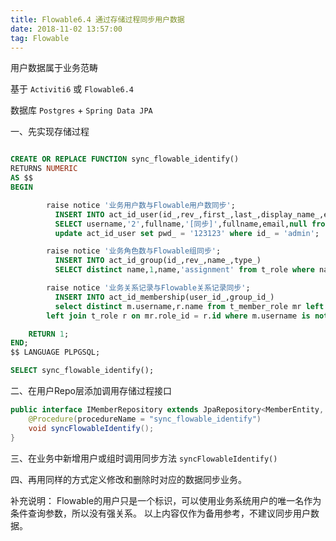 ```yaml
---
title: Flowable6.4 通过存储过程同步用户数据
date: 2018-11-02 13:57:00
tag: Flowable
---
```


用户数据属于业务范畴

基于 `Activiti6` 或 `Flowable6.4` 

数据库 `Postgres` + `Spring Data JPA`

一、先实现存储过程

```sql

CREATE OR REPLACE FUNCTION sync_flowable_identify()
RETURNS NUMERIC
AS $$
BEGIN

		raise notice '业务用户数与Flowable用户数同步';
		  INSERT INTO act_id_user(id_,rev_,first_,last_,display_name_,email_,tenant_id_)
		  SELECT username,'2',fullname,'[同步]',fullname,email,null from t_member where username not in (SELECT id_ from act_id_user);
		  update act_id_user set pwd_ = '123123' where id_ = 'admin';

		raise notice '业务角色数与Flowable组同步';
		  INSERT INTO act_id_group(id_,rev_,name_,type_)
		  SELECT distinct name,1,name,'assignment' from t_role where name <> '' and name not in (SELECT id_ from act_id_group);

		raise notice '业务关系记录与Flowable关系记录同步';
		  INSERT INTO act_id_membership(user_id_,group_id_)
		  select distinct m.username,r.name from t_member_role mr left join t_member m on mr.member_id=m.id
        left join t_role r on mr.role_id = r.id where m.username is not null and m.username not in (select user_id_ from act_id_membership);

    RETURN 1;
END;
$$ LANGUAGE PLPGSQL;

SELECT sync_flowable_identify();

```

二、在用户Repo层添加调用存储过程接口

```java
public interface IMemberRepository extends JpaRepository<MemberEntity, Integer>{
    @Procedure(procedureName = "sync_flowable_identify")
    void syncFlowableIdentify();
}
```

三、在业务中新增用户或组时调用同步方法 `syncFlowableIdentify()`

四、再用同样的方式定义修改和删除时对应的数据同步业务。

补充说明：
Flowable的用户只是一个标识，可以使用业务系统用户的唯一名作为条件查询参数，所以没有强关系。
以上内容仅作为备用参考，不建议同步用户数据。